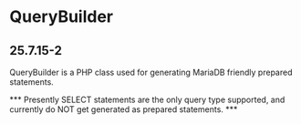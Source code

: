# QueryBuilder

## 25.7.15-2

QueryBuilder is a PHP class used for generating MariaDB friendly prepared statements.

*** Presently SELECT statements are the only query type supported, and currently do NOT get generated as prepared statements. ***
